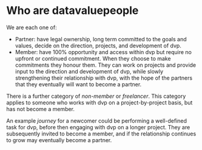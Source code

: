 # Who are datavaluepeople

We are each one of:
- Partner: have legal ownership, long term committed to the goals and values, decide on the
  direction, projects, and development of dvp.
- Member: have 100% opportunity and access within dvp but require no upfront or continued
  commitment. When they choose to make commitments they honour them. They can work on projects and
  provide input to the direction and development of dvp, while slowly strengthening their
  relationship with dvp, with the hope of the partners that they eventually will want to become a
  partner.

There is a further category of _non-member_ or _freelancer_.
This category applies to someone who works with dvp on a project-by-project basis,
but has not become a member.

An example _journey_ for a newcomer could be performing a well-defined task for dvp, 
before then engaging with dvp on a longer project.
They are subsequently invited to become a member,
and if the relationship continues to grow may eventually become a partner.